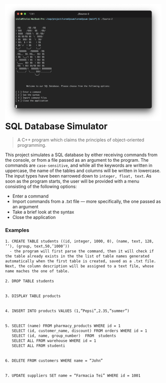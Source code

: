 <img src="icon.png" align="right"/>

# SQL Database Simulator

> A C++ program which claims the principles of object-oriented programming.

  This project simulates a SQL database by either receiving commands from the console, or from a file passed as an argument to the program. The commands are `case-sensitive`, and while all the keywords are written in uppercase, the name of the tables and columns will be written in lowercase. The input types have been narrowed down to `integer, float, text`.
  As soon as the program starts, the user will be provided with a menu consisting of the following options:
- Enter a command
- Import commands from a .txt file — more specifically, the one passed as an argument
- Take a brief look at the syntax
- Close the application
  

### Examples
```  
1. CREATE TABLE students ((id, integer, 1000, 0), (name, text, 128, ’’), (group, text,50,’1000’))
  - the program will first parse the command, then it will check if the table already exists in the the list of table names generated automatically when the first table is created, saved as a .txt file. Next, the column description will be assigned to a text file, whose name maches the one of table.
  
2. DROP TABLE students


3. DISPLAY TABLE products


4. INSERT INTO products VALUES (1,”Pepsi”,2.35,”summer”)


5. SELECT (name) FROM pharmacy_products WHERE id = 1
   SELECT (id, customer_name, discount) FROM orders WHERE id = 1
   SELECT (id, name, group_number)  FROM  students
   SELECT ALL FROM warehouse WHERE id = 1
   SELECT ALL FROM studenti
   
   
6. DELETE FROM customers WHERE name = “John”


7. UPDATE suppliers SET name = “Farmacia Tei” WHERE id = 1001


  ``` 
   
   
   
